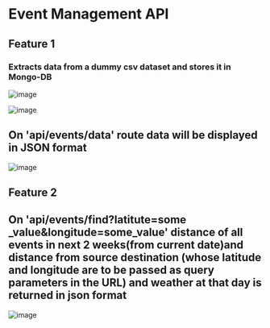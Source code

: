 # Event Management API

## Feature 1
 ### Extracts data from a dummy csv dataset and stores it in Mongo-DB
 
 ![image](https://github.com/Sanskar50/REST-API/assets/99363431/9c2662a7-c254-43ce-9029-c3d606576cce)
 
 ![image](https://github.com/Sanskar50/REST-API/assets/99363431/6b4287a1-64b5-4d4f-91c2-6b046c41d18d)


 ## On 'api/events/data' route data will be displayed in JSON format

 ![image](https://github.com/Sanskar50/REST-API/assets/99363431/43197283-61ad-41a1-b786-968cb1d7e84a)

 ## Feature 2

 ## On 'api/events/find?latitute=some _value&longitude=some_value' distance of all events in next 2 weeks(from current date)and distance from source destination (whose latitude and longitude are to be passed as query parameters in the URL) and weather at that day is returned in json format

 ![image](https://github.com/Sanskar50/REST-API/assets/99363431/57698416-e8fe-49e9-92bd-9fa383820ce2)

 

